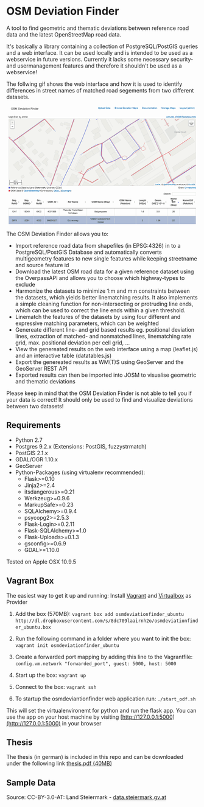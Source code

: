OSM Deviation Finder
==================================

A tool to find geometric and thematic deviations between reference road data
and the latest OpenStreetMap road data.

It's basically a library containing a collection of PostgreSQL/PostGIS queries and a web interface.
It can be used locally and is intended to be used as a webservice in future versions.
Currently it lacks some necessary security- and usermanagement features and
therefore it shouldn't be used as a webservice!

The follwing gif shows the web interface and how it is used to identify differences in street names of matched road segements from two different datasets.

![Screencapture GIF](osmdf.gif)

The OSM Deviation Finder allows you to:
  - Import reference road data from shapefiles (in EPSG:4326) in to a PostgreSQL/PostGIS Database and automatically
    converts multigeometry features to new single features while keeping streetname and source feature id
  - Download the latest OSM road data for a given reference dataset using the OverpassAPI and allows you to choose
    which highway-types to exclude
  - Harmonize the datasets to minimize 1:m and m:n constraints between the datasets, which yields better linematching
    results. It also implements a simple cleaning function for non-intersecting or protruding line ends, which can be
    used to correct the line ends within a given threshold.
  - Linematch the features of the datasets by using four different and expressive matching parameters, which can be
    weighted
  - Genereate different line- and grid based results eg. positional deviation lines, extraction of matched- and
  nonmatched lines, linematching rate grid, max. positional deviation per cell grid, ...
  - View the genereated results on the web interface using a map (leaflet.js) and an interactive table (datatables.js)
  - Export the genereated results as WM(T)S using GeoServer and the GeoServer REST API
  - Exported results can then be imported into JOSM to visualise geometric and thematic deviations

Please keep in mind that the OSM Deviation Finder is not able to tell you if your data is correct!
It should only be used to find and visualize deviations between two datasets!

## Requirements
  - Python 2.7
  - Postgres 9.2.x (Extensions: PostGIS, fuzzystrmatch)
  - PostGIS 2.1.x
  - GDAL/OGR 1.10.x
  - GeoServer
  - Python-Packages (using virtualenv recommended):
    - Flask>=0.10
    - Jinja2>=2.4
    - itsdangerous>=0.21
    - Werkzeug>=0.9.6
    - MarkupSafe>=0.23
    - SQLAlchemy>=0.9.4
    - psycopg2>=2.5.3
    - Flask-Login>=0.2.11
    - Flask-SQLAlchemy>=1.0
    - Flask-Uploads>=0.1.3
    - gsconfig>=0.6.9
    - GDAL>=1.10.0

Tested on Apple OSX 10.9.5

## Vagrant Box
The easiest way to get it up and running:
Install [Vagrant](https://www.vagrantup.com "Vagrant") and [Virtualbox](https://www.virtualbox.org "Virtualbox") as Provider

1. Add the box (570MB):
`vagrant box add osmdeviationfinder_ubuntu http://dl.dropboxusercontent.com/s/8dc709laairnh2o/osmdeviationfinder_ubuntu.box`

2. Run the following command in a folder where you want to init the box:
`vagrant init osmdeviationfinder_ubuntu`

3. Create a forwarded port mapping by adding this line to the Vagrantfile:
`config.vm.network "forwarded_port", guest: 5000, host: 5000`

4. Start up the box:
`vagrant up`

5. Connect to the box:
`vagrant ssh`

6. To startup the osmdeviantionfinder web application run:
`./start_odf.sh`

This will set the virtualenvironemt for python and run the flask app.
You can use the app on your host machine by visiting [http://127.0.0.1:5000](http://127.0.0.1:5000) in your browser

## Thesis
The thesis (in german) is included in this repo and can be downloaded under the following link [thesis.pdf (40MB)](https://github.com/hochem/osmdeviationfinder/raw/master/thesis/thesis.pdf)

## Sample Data

Source: CC-BY-3.0-AT: Land Steiermark - [data.steiermark.gv.at](http://data.steiermark.gv.at/)